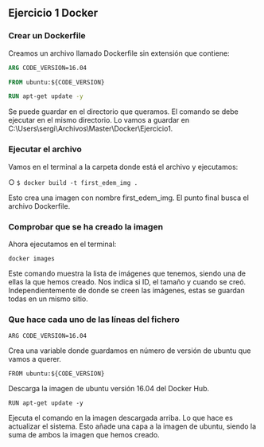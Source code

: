 ## Ejercicio 1 Docker

### Crear un Dockerfile

Creamos un archivo llamado Dockerfile sin extensión que contiene:

```dockerfile
ARG CODE_VERSION=16.04

FROM ubuntu:${CODE_VERSION}

RUN apt-get update -y
```

Se puede guardar en el directorio que queramos. El comando se debe ejecutar en el mismo directorio. Lo vamos a guardar en C:\Users\sergi\Archivos\Master\Docker\Ejercicio1.

### Ejecutar el archivo

Vamos en el terminal a la carpeta donde está el archivo y ejecutamos:

○ `$ docker build -t first_edem_img .`

Esto crea una imagen con nombre first_edem_img. El punto final busca el archivo Dockerfile.

### Comprobar que se ha creado la imagen

Ahora ejecutamos en el terminal:

`docker images`

Este comando muestra la lista de imágenes que tenemos, siendo una de ellas la que hemos creado. Nos indica si ID, el tamaño y cuando se creó. Independientemente de donde se creen las imágenes, estas se guardan todas en un mismo sitio.

### Que hace cada uno de las líneas del fichero 

`ARG CODE_VERSION=16.04`

Crea una variable donde guardamos en número de versión de ubuntu que vamos a querer.

`FROM ubuntu:${CODE_VERSION}`

Descarga la imagen de ubuntu versión 16.04 del Docker Hub.

`RUN apt-get update -y`

Ejecuta el comando en la imagen descargada arriba. Lo que hace es actualizar el sistema. Esto añade una capa a la imagen de ubuntu, siendo la suma de ambos la imagen que hemos creado.